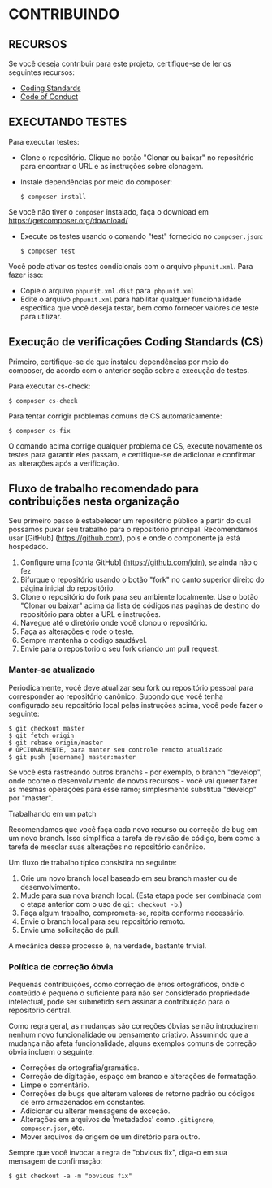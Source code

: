 # CONTRIBUINDO

## RECURSOS

Se você deseja contribuir para este projeto, certifique-se de
ler os seguintes recursos:

- [Coding Standards](https://github.com/inova-electronic-systems/coding-standard)
- [Code of Conduct](CODE_OF_CONDUCT.md)

## EXECUTANDO TESTES

Para executar testes:

- Clone o repositório. Clique no botão "Clonar ou baixar" no repositório
   para encontrar o URL e as instruções sobre clonagem.
- Instale dependências por meio do composer:

  ```console
  $ composer install
  ```

 Se você não tiver o `composer` instalado, faça o download em
  https://getcomposer.org/download/

- Execute os testes usando o comando "test" fornecido no `composer.json`:

  ```console
  $ composer test
  ```

Você pode ativar os testes condicionais com o arquivo `phpunit.xml`.
Para fazer isso:

- Copie o arquivo `phpunit.xml.dist` para` phpunit.xml`
- Edite o arquivo `phpunit.xml` para habilitar qualquer funcionalidade específica que você
   deseja testar, bem como fornecer valores de teste para utilizar.

## Execução de verificações Coding Standards (CS)

Primeiro, certifique-se de que instalou dependências por meio do composer, de acordo com o anterior
seção sobre a execução de testes.

Para executar cs-check:

```console
$ composer cs-check
```

Para tentar corrigir problemas comuns de CS automaticamente:

```console
$ composer cs-fix
```

O comando acima corrige qualquer problema de CS, execute novamente os testes para garantir
eles passam, e certifique-se de adicionar e confirmar as alterações após a verificação.

## Fluxo de trabalho recomendado para contribuições nesta organização

Seu primeiro passo é estabelecer um repositório público a partir do qual possamos
puxar seu trabalho para o repositório principal. Recomendamos usar
[GitHub] (https://github.com), pois é onde o componente já está hospedado.

1. Configure uma [conta GitHub] (https://github.com/join), se ainda não o fez
2. Bifurque o repositório usando o botão "fork" no canto superior direito do
   página inicial do repositório.
3. Clone o repositório do fork para seu ambiente localmente. Use o botão "Clonar ou baixar"
   acima da lista de códigos nas páginas de destino do repositório para obter a URL e
   instruções.
4. Navegue até o diretório onde você clonou o repositório.
5. Faça as alterações e rode o teste.
6. Sempre mantenha o codigo saudável.
7. Envie para o repositorio o seu fork criando um pull request.

### Manter-se atualizado

Periodicamente, você deve atualizar seu fork ou repositório pessoal para
corresponder ao repositório canônico. Supondo que você tenha configurado seu repositório local
pelas instruções acima, você pode fazer o seguinte:


```console
$ git checkout master
$ git fetch origin
$ git rebase origin/master
# OPCIONALMENTE, para manter seu controle remoto atualizado
$ git push {username} master:master
```

Se você está rastreando outros branchs - por exemplo, o branch "develop", onde
ocorre o desenvolvimento de novos recursos - você vai querer fazer as mesmas operações para esse
ramo; simplesmente substitua "develop" por "master".

Trabalhando em um patch

Recomendamos que você faça cada novo recurso ou correção de bug em um novo branch. Isso simplifica
a tarefa de revisão de código, bem como a tarefa de mesclar suas alterações no
repositório canônico.

Um fluxo de trabalho típico consistirá no seguinte:

1. Crie um novo branch local baseado em seu branch master ou de desenvolvimento.
2. Mude para sua nova branch local. (Esta etapa pode ser combinada com o
    etapa anterior com o uso de `git checkout -b`.)
3. Faça algum trabalho, comprometa-se, repita conforme necessário.
4. Envie o branch local para seu repositório remoto.
5. Envie uma solicitação de pull.

A mecânica desse processo é, na verdade, bastante trivial.

### Política de correção óbvia

Pequenas contribuições, como correção de erros ortográficos, onde o conteúdo é pequeno
o suficiente para não ser considerado propriedade intelectual, pode ser submetido sem
assinar a contribuição para o repositorio central.

Como regra geral, as mudanças são correções óbvias se não introduzirem nenhum novo
funcionalidade ou pensamento criativo. Assumindo que a mudança não afeta
funcionalidade, alguns exemplos comuns de correção óbvia incluem o seguinte:

- Correções de ortografia/gramática.
- Correção de digitação, espaço em branco e alterações de formatação.
- Limpe o comentário.
- Correções de bugs que alteram valores de retorno padrão ou códigos de erro armazenados em
   constantes.
- Adicionar ou alterar mensagens de exceção.
- Alterações em arquivos de 'metadados' como `.gitignore`,` composer.json`, etc.
- Mover arquivos de origem de um diretório para outro.

Sempre que você invocar a regra de "obvious fix", diga-o em sua mensagem de confirmação:

```console
$ git checkout -a -m "obvious fix"
```

